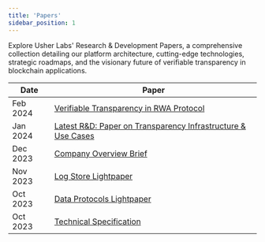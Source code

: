 ```yaml
---
title: 'Papers'
sidebar_position: 1
---
```


Explore Usher Labs' Research & Development Papers, a comprehensive collection detailing our platform architecture, cutting-edge technologies, strategic roadmaps, and the visionary future of verifiable transparency in blockchain applications.

| Date     | Paper                                                                                                                                                   |
| -------- | ------------------------------------------------------------------------------------------------------------------------------------------------------- |
| Feb 2024 | [Verifiable Transparency in RWA Protocol](https://usherlabs.notion.site/Verifiable-Transparency-in-RWA-Protocol-b2b5b25266314f05acabcc1f56d874ab?pvs=4) |
| Jan 2024 | [Latest R&D: Paper on Transparency Infrastructure & Use Cases](https://docsend.com/view/gmigi96fgzg5jhjt)                                               |
| Dec 2023 | [Company Overview Brief](https://docsend.com/view/hykmkj23h38pine7)                                                                                     |
| Nov 2023 | [Log Store Lightpaper](./logstore/lightpaper.mdx)                                                                                                       |
| Oct 2023 | [Data Protocols Lightpaper](https://go.usher.so/lightpaper)                                                                                             |
| Oct 2023 | [Technical Specification](https://go.usher.so/tech-spec)                                                                                                |

